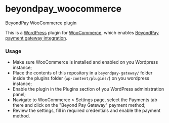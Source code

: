 # beyondpay_woocommerce
BeyondPay WooCommerce plugin

This is a [WordPress](https://wordpress.org/) plugin for [WooCommerce](https://woocommerce.com), which enables [BeyondPay payment gateway integration](https://developer.getbeyond.com/#beyond-pay).

### Usage
- Make sure WooCommerce is installed and enabled on you Wordpress instance;
- Place the contents of this repository in a `beyondpay-gateway/` folder inside the plugins folder (`wp-content/plugins/`) on you wordpress instance;
- Enable the plugin in the Plugins section of you WordPress administration panel;
- Navigate to WooCommerce > Settings page, select the Payments tab there and click on the "Beyond Pay Gateway" payment method;
- Review the settings, fill in required credentials and enable the payment method.
